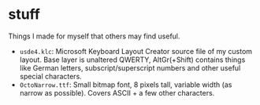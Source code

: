 # stuff
Things I made for myself that others may find useful.
- `usde4.klc`: Microsoft Keyboard Layout Creator source file of my custom layout. Base layer is unaltered QWERTY, AltGr(+Shift) contains things like German letters, subscript/superscript numbers and other useful special characters.
- `OctoNarrow.ttf`: Small bitmap font, 8 pixels tall, variable width (as narrow as possible). Covers ASCII + a few other characters.
